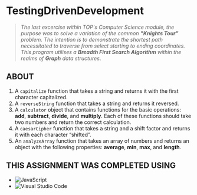 # TestingDrivenDevelopment

> *The last excercise within TOP's Computer Science module, the purpose was to solve a variation of the common **"Knights Tour"** problem. The intention is to demonstrate the shortest path necessitated to traverse from select starting to ending coordinates. This program utilises a **Breadth First Search Algorithm** within the realms of **Graph** data structures*.

## ABOUT

1. A `capitalize` function that takes a string and returns it with the first character capitalized.
2. A `reverseString` function that takes a string and returns it reversed.
3. A `calculator` object that contains functions for the basic operations: **add**, **subtract**, **divide**, and **multiply**. Each of these functions should take two numbers and return the correct calculation.
4. A `caesarCipher` function that takes a string and a shift factor and returns it with each character “shifted”.
5. An `analyzeArray` function that takes an array of numbers and returns an object with the following properties: **average**, **min**, **max**, and **length**.

## THIS ASSIGNMENT WAS COMPLETED USING

- ![JavaScript](https://img.shields.io/badge/javascript-%23323330.svg?style=for-the-badge&logo=javascript&logoColor=%23F7DF1E)
- ![Visual Studio Code](https://img.shields.io/badge/Visual%20Studio%20Code-0078d7.svg?style=for-the-badge&logo=visual-studio-code&logoColor=white)
